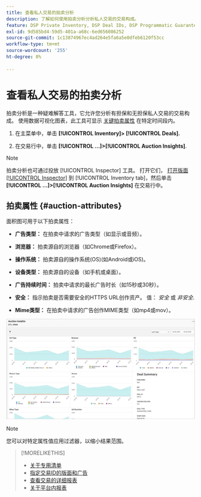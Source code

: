 ```yaml
---
title: 查看私人交易的拍卖分析
description: 了解如何使用拍卖分析分析私人交易的交易构成。
feature: DSP Private Inventory, DSP Deal IDs, DSP Programmatic Guaranteed Deals
exl-id: 9d585bd4-59d5-401a-a68c-6ed656086252
source-git-commit: 1c13874967ec4ad264e5fa6a5e0dfeb6120f53cc
workflow-type: tm+mt
source-wordcount: '255'
ht-degree: 0%

---
```


# 查看私人交易的拍卖分析

拍卖分析是一种疑难解答工具，它允许您分析有担保和无担保私人交易的交易构成。 使用数据可视化图表，此工具可显示 [关键拍卖属性](#auction-attributes) 在特定时间段内。

1. 在主菜单中，单击 **[!UICONTROL Inventory]> [!UICONTROL Deals].**

1. 在交易行中，单击  **[!UICONTROL ...]>[!UICONTROL Auction Insights]**.

>[!NOTE]
>
>拍卖分析也可通过投放 [!UICONTROL Inspector] 工具。 打开它们， [打开版面 [!UICONTROL Inspector]](/help/dsp/campaign-management/reports/placement-details-view.md) 到 [!UICONTROL Inventory tab]，然后单击 **[!UICONTROL ...]>[!UICONTROL Auction Insights]** 在交易行中。

## 拍卖属性 {#auction-attributes}

面积图可用于以下拍卖属性：

* **广告类型：** 在拍卖中请求的广告类型（如显示或音频）。

* **浏览器：** 拍卖源自的浏览器（如Chrome或Firefox）。

* **操作系统：** 拍卖源自的操作系统(OS)(如Android或iOS)。

* **设备类型：** 拍卖源自的设备（如手机或桌面）。

* **广告持续时间：** 拍卖中请求的最长广告时长（如15秒或30秒）。

* **安全：** 指示拍卖是否需要安全的HTTPS URL创作资产。 值： <i>安全</i> 或 <i>非安全</i>.

* **Mime类型：** 在拍卖中请求的广告创作MIME类型（如mp4或mov）。

![拍卖洞察](/help/dsp/assets/auction-insights.png)

>[!NOTE]
>
>您可以对特定属性值应用过滤器，以缩小结果范围。

>[!MORELIKETHIS]
>
>* [关于专用清单](private-inventory-about.md)
>* [指定交易ID的版面和广告](deal-id-attach-placements.md)
>* [查看交易的详细报表](deal-view-report.md)
>* [关于平台内报表](/help/dsp/campaign-management/reports/campaign-reports-about.md)

